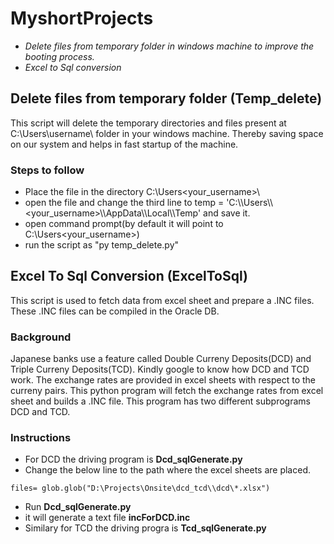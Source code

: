 # MyshortProjects
* _Delete files from temporary folder in windows machine to improve the booting process._
* _Excel to Sql conversion_

## Delete files from temporary folder (Temp_delete)
This script will delete the temporary directories and files present at C:\Users\username\ folder in your windows machine.
Thereby saving space on our system and helps in fast startup of the machine.

### Steps to follow
* Place the file in the directory  C:\Users\<your_username>\
* open the file and change the third line to temp = 'C:\\\Users\\\\<your_username>\\\AppData\\\Local\\\Temp' and save it.
* open command prompt(by default it will point to C:\Users\<your_username>\)
* run the script as "py temp_delete.py"

## Excel To Sql Conversion (ExcelToSql)
This script is used to fetch data from excel sheet and prepare a .INC files.
These .INC files can be compiled in the Oracle DB.

### Background
Japanese banks use a feature called Double Curreny Deposits(DCD) and Triple Curreny Deposits(TCD).
Kindly google to know how DCD and TCD work. The exchange rates are provided in excel sheets with respect to the curreny pairs. This python program will fetch the exchange rates from excel sheet and builds a .INC file.
This program has two different subprograms DCD and TCD.

### Instructions
* For DCD the driving program is **Dcd_sqlGenerate.py**
* Change the below line to the path where the excel sheets are placed.
```
files= glob.glob("D:\Projects\Onsite\dcd_tcd\\dcd\*.xlsx")
```
* Run **Dcd_sqlGenerate.py**
* it will generate a text file **incForDCD.inc**
* Similary for TCD the driving progra is **Tcd_sqlGenerate.py**
